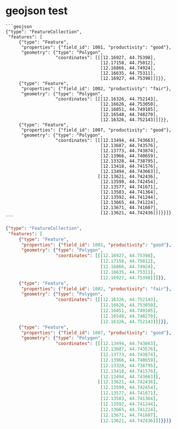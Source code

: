 # geojson test

````
```geojson
{"type": "FeatureCollection",
 "features": [
     {"type": "Feature",
      "properties": {"field_id": 1001, "productivity": "good"},
      "geometry": {"type": "Polygon",
                   "coordinates": [[[12.16927, 44.75398],
                                    [12.17158, 44.75012],
                                    [12.16866, 44.74924],
                                    [12.16635, 44.75311],
                                    [12.16927, 44.75398]]]}},
     {"type": "Feature",
      "properties": {"field_id": 1002, "productivity": "fair"},
      "geometry": {"type": "Polygon",
                   "coordinates": [[[12.16326, 44.752143],
                                    [12.16626, 44.753050],
                                    [12.16851, 44.749185],
                                    [12.16548, 44.748270],
                                    [12.16326, 44.752143]]]}},
     {"type": "Feature",
      "properties": {"field_id": 1007, "productivity": "good"},
      "geometry": {"type": "Polygon",
                   "coordinates": [[[12.13494, 44.743663],
                                    [12.13687, 44.743576],
                                    [12.13773, 44.743874],
                                    [12.13966, 44.740659],
                                    [12.13328, 44.738795],
                                    [12.13418, 44.741576],
                                    [12.13494, 44.743663]],
                                   [[12.13621, 44.742436],
                                    [12.13599, 44.742454],
                                    [12.13577, 44.741671],
                                    [12.13583, 44.741364],
                                    [12.13592, 44.741244],
                                    [12.13665, 44.741224],
                                    [12.13671, 44.741607],
                                    [12.13621, 44.742436]]]}}]}
```
````

```geojson
{"type": "FeatureCollection",
 "features": [
     {"type": "Feature",
      "properties": {"field_id": 1001, "productivity": "good"},
      "geometry": {"type": "Polygon",
                   "coordinates": [[[12.16927, 44.75398],
                                    [12.17158, 44.75012],
                                    [12.16866, 44.74924],
                                    [12.16635, 44.75311],
                                    [12.16927, 44.75398]]]}},
     {"type": "Feature",
      "properties": {"field_id": 1002, "productivity": "fair"},
      "geometry": {"type": "Polygon",
                   "coordinates": [[[12.16326, 44.752143],
                                    [12.16626, 44.753050],
                                    [12.16851, 44.749185],
                                    [12.16548, 44.748270],
                                    [12.16326, 44.752143]]]}},
     {"type": "Feature",
      "properties": {"field_id": 1007, "productivity": "good"},
      "geometry": {"type": "Polygon",
                   "coordinates": [[[12.13494, 44.743663],
                                    [12.13687, 44.743576],
                                    [12.13773, 44.743874],
                                    [12.13966, 44.740659],
                                    [12.13328, 44.738795],
                                    [12.13418, 44.741576],
                                    [12.13494, 44.743663]],
                                   [[12.13621, 44.742436],
                                    [12.13599, 44.742454],
                                    [12.13577, 44.741671],
                                    [12.13583, 44.741364],
                                    [12.13592, 44.741244],
                                    [12.13665, 44.741224],
                                    [12.13671, 44.741607],
                                    [12.13621, 44.742436]]]}}]}
```

